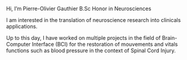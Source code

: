 Hi, I’m Pierre-Olivier Gauthier B.Sc Honor in Neurosciences

I am interested in the translation of neuroscience research into clinicals applications.

Up to this day, I have worked on multiple projects in the field of Brain-Computer Interface (BCI) for the
restoration of mouvements and vitals functions such as blood pressure in the context of Spinal Cord Injury.
